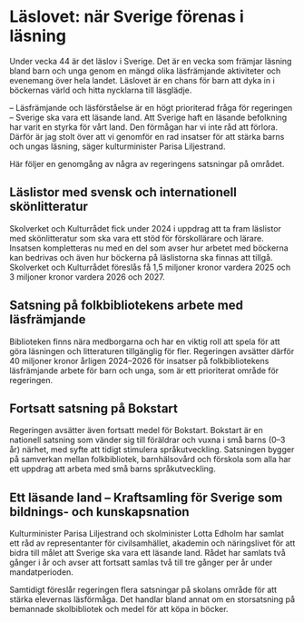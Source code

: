 # Läslovet: när Sverige förenas i läsning

Under vecka 44 är det läslov i Sverige. Det är en vecka som främjar läsning bland barn och unga genom en mängd olika läsfrämjande aktiviteter och evenemang över hela landet. Läslovet är en chans för barn att dyka in i böckernas värld och hitta nycklarna till läsglädje.


– Läsfrämjande och läsförståelse är en högt prioriterad fråga för regeringen – Sverige ska vara ett läsande land. Att Sverige haft en läsande befolkning har varit en styrka för vårt land. Den förmågan har vi inte råd att förlora. Därför är jag stolt över att vi genomför en rad insatser för att stärka barns och ungas läsning, säger kulturminister Parisa Liljestrand.

Här följer en genomgång av några av regeringens satsningar på området.

## Läslistor med svensk och internationell skönlitteratur

Skolverket och Kulturrådet fick under 2024 i uppdrag att ta fram läslistor med skönlitteratur som ska vara ett stöd för förskollärare och lärare. Insatsen kompletteras nu med en del som avser hur arbetet med böckerna kan bedrivas och även hur böckerna på läslistorna ska finnas att tillgå. Skolverket och Kulturrådet föreslås få 1,5 miljoner kronor vardera 2025 och 3 miljoner kronor vardera 2026 och 2027\.

## Satsning på folkbibliotekens arbete med läsfrämjande

Biblioteken finns nära medborgarna och har en viktig roll att spela för att göra läsningen och litteraturen tillgänglig för fler. Regeringen avsätter därför 40 miljoner kronor årligen 2024–2026 för insatser på folkbibliotekens läsfrämjande arbete för barn och unga, som är ett prioriterat område för regeringen.

## Fortsatt satsning på Bokstart

Regeringen avsätter även fortsatt medel för Bokstart. Bokstart är en nationell satsning som vänder sig till föräldrar och vuxna i små barns (0–3 år) närhet, med syfte att tidigt stimulera språkutveckling. Satsningen bygger på samverkan mellan folkbibliotek, barnhälsovård och förskola som alla har ett uppdrag att arbeta med små barns språkutveckling.

## Ett läsande land – Kraftsamling för Sverige som bildnings\- och kunskapsnation

Kulturminister Parisa Liljestrand och skolminister Lotta Edholm har samlat ett råd av representanter för civilsamhället, akademin och näringslivet för att bidra till målet att Sverige ska vara ett läsande land. Rådet har samlats två gånger i år och avser att fortsatt samlas två till tre gånger per år under mandatperioden.

Samtidigt föreslår regeringen flera satsningar på skolans område för att stärka elevernas läsförmåga. Det handlar bland annat om en storsatsning på bemannade skolbibliotek och medel för att köpa in böcker.
